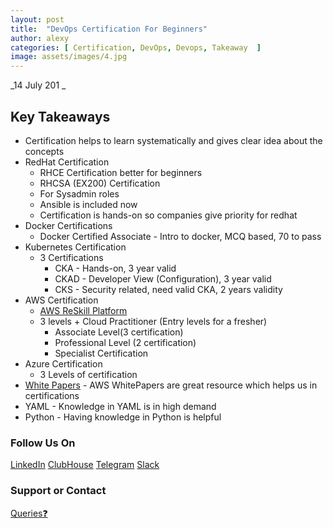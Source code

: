 ```yaml
---
layout: post
title:  "DevOps Certification For Beginners"
author: alexy
categories: [ Certification, DevOps, Devops, Takeaway  ]
image: assets/images/4.jpg
---
```


_14 July 201 _

## Key Takeaways

* Certification helps to learn systematically and gives clear idea about the concepts
* RedHat Certification
    * RHCE Certification better for beginners
    * RHCSA (EX200) Certification
    * For Sysadmin roles
    * Ansible is included now
    * Certification is hands-on so companies give priority for redhat 
* Docker Certifications
    * Docker Certified Associate - Intro to docker, MCQ based, 70 to pass
* Kubernetes Certification
  * 3 Certifications
      * CKA - Hands-on, 3 year valid 
      * CKAD - Developer View (Configuration), 3 year valid 
      * CKS - Security related, need valid CKA,  2 years validity
* AWS Certification
    * [AWS ReSkill Platform](https://awsreskill.com/signup?source=7dd1daac&medium=direct) 
    * 3 levels + Cloud Practitioner (Entry levels for a fresher)
      * Associate Level(3 certification)
      * Professional Level (2 certification)
      * Specialist Certification
* Azure Certification
  * 3 Levels of certification
* [White Papers](https://aws.amazon.com/whitepapers/?whitepapers-main.sort-by=item.additionalFields.sortDate&whitepapers-main.sort-order=desc&awsf.whitepapers-content-type=*all&awsf.whitepapers-tech-category=*all&awsf.whitepapers-industries=*all&awsf.whitepapers-business-category=*all&awsf.whitepapers-global-methodology=*all) - AWS WhitePapers are great resource which helps us in certifications 
* YAML - Knowledge in YAML is in high demand
* Python - Having knowledge in Python is helpful


### Follow Us On

[LinkedIn](https://www.linkedin.com/company/devopsmalayalam)
[ClubHouse](https://github.com/DevOps-Malayalam/Test/settings/pages)
[Telegram](https://t.me/joinchat/tninMc2bBGdiY2E1)
[Slack](https://join.slack.com/t/devopsmalayalam/shared_invite/zt-tuws4bts-9ZhKh5snDTuv8m7FiECv~g)

### Support or Contact

[Queries❓](https://docs.google.com/forms/d/e/1FAIpQLSdXmOgcM1zqVVONSZkrQ_twl2D9G8UBesN5OJ4xMZj_yXgebg/viewform)
